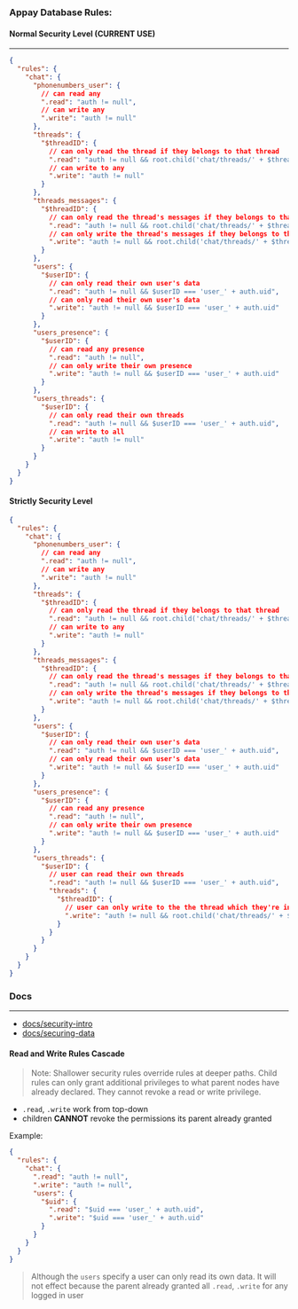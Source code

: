 ### Appay Database Rules:

#### Normal Security Level (CURRENT USE)
---
```json
{
  "rules": {
    "chat": {
      "phonenumbers_user": {
        // can read any
        ".read": "auth != null",
        // can write any
        ".write": "auth != null"
      },
      "threads": {
        "$threadID": {
          // can only read the thread if they belongs to that thread
          ".read": "auth != null && root.child('chat/threads/' + $threadID + '/users/user_' + auth.uid).exists()",
          // can write to any
          ".write": "auth != null"
        }
      },
      "threads_messages": {
        "$threadID": {
          // can only read the thread's messages if they belongs to that thread
          ".read": "auth != null && root.child('chat/threads/' + $threadID + '/users/user_' + auth.uid).exists()",
          // can only write the thread's messages if they belongs to that thread
          ".write": "auth != null && root.child('chat/threads/' + $threadID + '/users/user_' + auth.uid).exists()"
        }
      },
      "users": {
        "$userID": {
          // can only read their own user's data
          ".read": "auth != null && $userID === 'user_' + auth.uid",
          // can only read their own user's data
          ".write": "auth != null && $userID === 'user_' + auth.uid"
        }
      },
      "users_presence": {
        "$userID": {
          // can read any presence
          ".read": "auth != null",
          // can only write their own presence
          ".write": "auth != null && $userID === 'user_' + auth.uid"
        }
      },
      "users_threads": {
        "$userID": {
          // can only read their own threads
          ".read": "auth != null && $userID === 'user_' + auth.uid",
          // can write to all
          ".write": "auth != null"
        }
      }
    }
  }
}
```

#### Strictly Security Level
```json
{
  "rules": {
    "chat": {
      "phonenumbers_user": {
        // can read any
        ".read": "auth != null",
        // can write any
        ".write": "auth != null"
      },
      "threads": {
        "$threadID": {
          // can only read the thread if they belongs to that thread
          ".read": "auth != null && root.child('chat/threads/' + $threadID + '/users/user_' + auth.uid).exists()",
          // can write to any
          ".write": "auth != null"
        }
      },
      "threads_messages": {
        "$threadID": {
          // can only read the thread's messages if they belongs to that thread
          ".read": "auth != null && root.child('chat/threads/' + $threadID + '/users/user_' + auth.uid).exists()",
          // can only write the thread's messages if they belongs to that thread
          ".write": "auth != null && root.child('chat/threads/' + $threadID + '/users/user_' + auth.uid).exists()"
        }
      },
      "users": {
        "$userID": {
          // can only read their own user's data
          ".read": "auth != null && $userID === 'user_' + auth.uid",
          // can only read their own user's data
          ".write": "auth != null && $userID === 'user_' + auth.uid"
        }
      },
      "users_presence": {
        "$userID": {
          // can read any presence
          ".read": "auth != null",
          // can only write their own presence
          ".write": "auth != null && $userID === 'user_' + auth.uid"
        }
      },
      "users_threads": {
        "$userID": {
          // user can read their own threads
          ".read": "auth != null && $userID === 'user_' + auth.uid",
          "threads": {
           	"$threadID": {
              // user can only write to the the thread which they're in
              ".write": "auth != null && root.child('chat/threads/' + $threadID + '/users/' + $userID).exists()",
            } 
          }
        }
      }
    }
  }
}
```

### Docs
---
+ [docs/security-intro](https://firebase.google.com/docs/database/security/)
+ [docs/securing-data](https://firebase.google.com/docs/database/security/securing-data)

#### Read and Write Rules Cascade

> Note: Shallower security rules override rules at deeper paths. Child rules can only grant additional privileges to what parent nodes have already declared. They cannot revoke a read or write privilege.

+ `.read`, `.write` work from top-down
+ children **CANNOT** revoke the permissions its parent already granted

Example:
```json
{
  "rules": {
    "chat": {
      ".read": "auth != null",
      ".write": "auth != null",
      "users": {
      	"$uid": {
          ".read": "$uid === 'user_' + auth.uid",
          ".write": "$uid === 'user_' + auth.uid"
        }
      }
    }
  }
}
```
> Although the `users` specify a user can only read its own data. It will not effect because the parent already granted all `.read`, `.write` for any logged in user
